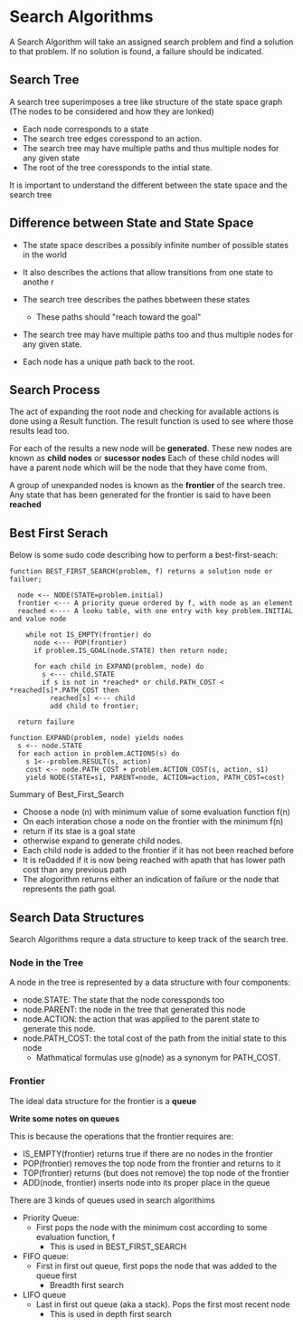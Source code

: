 # Search Algorithms 

A Search Algorithm will take an assigned search problem and find a solution to that problem.
If no solution is found, a failure should be indicated. 

## Search Tree 

A search tree superimposes a tree like structure of the state space graph (The nodes to be considered and how they are lonked)

- Each node corresponds to a state 
- The search tree edges coresspond to an action.
- The search tree may have multiple paths and thus multiple nodes for any given state
- The root of the tree coressponds to the intial state.  

It is important to understand the different between the state space and the search tree 

## Difference between State and State Space

- The state space describes a possibly infinite number of possible states in the world
- It also describes the actions that allow transitions from one state to anothe r

- The search tree describes the pathes bbetween these states 
  - These paths should "reach toward the goal"
- The search tree may have multiple paths too and thus multiple nodes for any given state. 
- Each node has a unique path back to the root. 

## Search Process 

The act of expanding the root node and checking for available actions is done using a Result function. 
The result function is used to see where those results lead too.

For each of the results a new node will be **generated**. 
These new nodes are known as **child nodes** or **sucessor nodes** 
Each of these child nodes will have a parent node which will be the node that they have come from.

A group of unexpanded nodes is known as the **frontier** of the search tree. 
Any state that has been generated for the frontier is said to have been **reached**

## Best First Serach 

Below is some sudo code describing how to perform a best-first-seach: 

```````````````````````````````````````````````````````````````````````````````
function BEST_FIRST_SEARCH(problem, f) returns a solution node or failuer;

  node <-- NODE(STATE=problem.initial)
  frontier <--- A priority queue ordered by f, with node as an element 
  reached <---- A looku table, with one entry with key problem.INITIAL and value node 

    while not IS_EMPTY(frontier) do 
      node <--- POP(frontier)
      if problem.IS_GOAL(node.STATE) then return node;

      for each child in EXPAND(problem, node) do 
        s <--- child.STATE 
        if s is not in *reached* or child.PATH_COST < *reached[s]*.PATH_COST then
          reached[s] <--- child 
          add child to frontier;

  return failure 

function EXPAND(problem, node) yields nodes 
  s <-- node.STATE
  for each action in problem.ACTIONS(s) do 
    s 1<--problem.RESULT(s, action)
    cost <-- node.PATH_COST + problem.ACTION_COST(s, action, s1)
    yield NODE(STATE=s1, PARENT=node, ACTION=action, PATH_COST=cost)

```````````````````````````````````````````````````````````````````````````````

Summary of Best_First_Search 

- Choose a node (n) with minimum value of some evaluation function f(n)
- On each interation chose a node on the frontier with the minimum f(n)
- return if its stae is a goal state 
- otherwise expand to generate child nodes. 
- Each child node is added to the frontier if it has not been reached before 
- It is re0added if it is now being reached with apath that has lower path cost than any previous path
- The alogorithm returns either an indication of failure or the node that represents the path goal. 

## Search Data Structures 

Search Algorithms requre a data structure to keep track of the search tree. 

### Node in the Tree

A node in the tree is represented by a data structure with four components: 

- node.STATE: The state that the node coressponds too 
- node.PARENT: the node in the tree that generated this node 
- node.ACTION: the action that was applied to the parent state to generate this node.
- node.PATH_COST: the total cost of the path from the initial state to this node 
    - Mathmatical formulas use g(node) as a synonym for PATH_COST. 

### Frontier 

The ideal data structure for the frontier is a **queue**

**Write some notes on queues** 

This is because the operations that the frontier requires are: 

- IS_EMPTY(frontier) returns true if there are no nodes in the frontier
- POP(frontier) removes the top node from the frontier and returns to it 
- TOP(frontier) returns (but does not remove) the top node of the frontier 
- ADD(node, frontier) inserts node into its proper place in the queue 

There are 3 kinds of queues used in search algorithims

- Priority Queue: 
  - First pops the node with the minimum cost according to some evaluation function, f
    - This is used in BEST_FIRST_SEARCH 
- FIFO queue: 
  - First in first out queue, first pops the node  that was added to the queue first
    - Breadth first search 
- LIFO queue 
  - Last in first out queue (aka a stack). Pops the first most recent node
    - This is used in depth first search 










